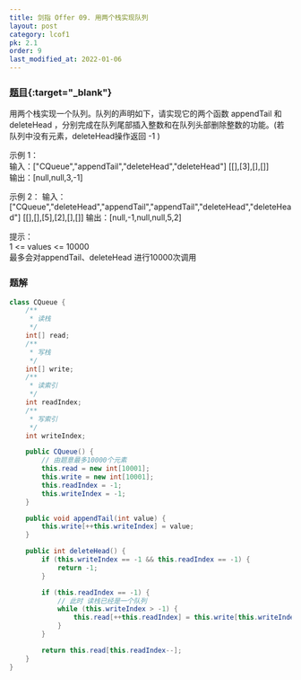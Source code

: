 ```yaml
---
title: 剑指 Offer 09. 用两个栈实现队列
layout: post
category: lcof1
pk: 2.1
order: 9
last_modified_at: 2022-01-06
---
```


### [题目](https://leetcode-cn.com/problems/yong-liang-ge-zhan-shi-xian-dui-lie-lcof/){:target="_blank"}

用两个栈实现一个队列。队列的声明如下，请实现它的两个函数 appendTail 和 deleteHead ，分别完成在队列尾部插入整数和在队列头部删除整数的功能。(若队列中没有元素，deleteHead操作返回 -1 )

示例 1：  
输入：["CQueue","appendTail","deleteHead","deleteHead"] [[],[3],[],[]]  
输出：[null,null,3,-1]

示例 2：
输入：["CQueue","deleteHead","appendTail","appendTail","deleteHead","deleteHead"] [[],[],[5],[2],[],[]]
输出：[null,-1,null,null,5,2]

提示：  
1 <= values <= 10000  
最多会对appendTail、deleteHead 进行10000次调用

### 题解

```java
class CQueue {
    /**
     * 读栈
     */
    int[] read;
    /**
     * 写栈
     */
    int[] write;
    /**
     * 读索引
     */
    int readIndex;
    /**
     * 写索引
     */
    int writeIndex;

    public CQueue() {
        // 由题意最多10000个元素
        this.read = new int[10001];
        this.write = new int[10001];
        this.readIndex = -1;
        this.writeIndex = -1;
    }

    public void appendTail(int value) {
        this.write[++this.writeIndex] = value;
    }

    public int deleteHead() {
        if (this.writeIndex == -1 && this.readIndex == -1) {
            return -1;
        }

        if (this.readIndex == -1) {
            // 此时 读栈已经是一个队列
            while (this.writeIndex > -1) {
                this.read[++this.readIndex] = this.write[this.writeIndex--];
            }
        }

        return this.read[this.readIndex--];
    }
}
```